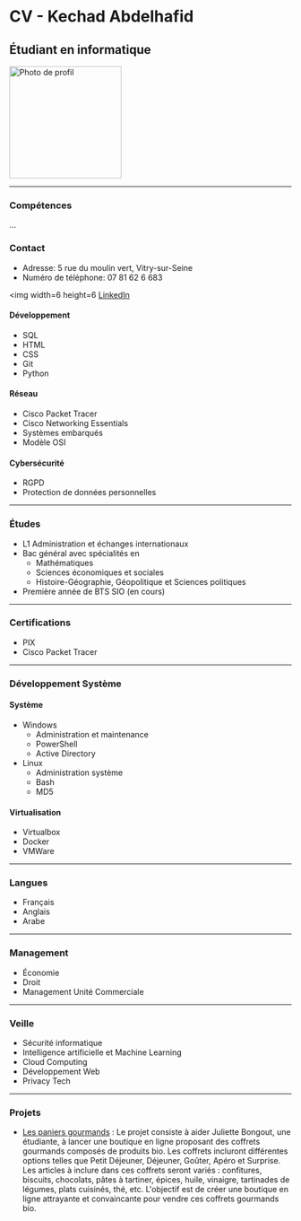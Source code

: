 # CV - Kechad Abdelhafid
## Étudiant en informatique

<a href="https://media.licdn.com/dms/image/D4E03AQHT016nl1YYHg/profile-displayphoto-shrink_800_800/0/1701427469355?e=1706745600&v=beta&t=2vlp0MxgkUuaM6miNGcUeOJxX8fB2T6A3syI9bE-xWE">
  <img src="https://media.licdn.com/dms/image/D4E03AQHT016nl1YYHg/profile-displayphoto-shrink_800_800/0/1701427469355?e=1706745600&v=beta&t=2vlp0MxgkUuaM6miNGcUeOJxX8fB2T6A3syI9bE-xWE" alt="Photo de profil" style="width:200px; height:200px;">
</a>

---

### Compétences

...

### Contact

- Adresse: 5 rue du moulin vert, Vitry-sur-Seine
- Numéro de téléphone: 07 81 62 6 683

<img width=6 height=6 [LinkedIn](https://www.linkedin.com/in/abdelhafid-kechad-b957b9220/)

#### Développement

- SQL
- HTML
- CSS
- Git
- Python

#### Réseau

- Cisco Packet Tracer
- Cisco Networking Essentials
- Systèmes embarqués
- Modèle OSI

#### Cybersécurité

- RGPD 
- Protection de données personnelles

---

### Études

- L1 Administration et échanges internationaux
- Bac général avec spécialités en
  - Mathématiques
  - Sciences économiques et sociales
  - Histoire-Géographie, Géopolitique et Sciences politiques
- Première année de BTS SIO (en cours)

---

### Certifications

- PIX
- Cisco Packet Tracer

---

### Développement Système

#### Système

- Windows
  - Administration et maintenance
  - PowerShell
  - Active Directory
- Linux
  - Administration système
  - Bash
  - MD5

#### Virtualisation

- Virtualbox
- Docker
- VMWare

---

### Langues

- Français
- Anglais
- Arabe

---

### Management

- Économie
- Droit
- Management Unité Commerciale

---

### Veille

- Sécurité informatique
- Intelligence artificielle et Machine Learning
- Cloud Computing
- Développement Web
- Privacy Tech

---

### Projets

- [Les paniers gourmands](https://multi-taches.github.io/SIO1_GRP1_LPG/a_LPG1/) :
Le projet consiste à aider Juliette Bongout, une étudiante, à lancer une boutique en ligne proposant des coffrets gourmands composés de produits bio. Les coffrets incluront différentes options telles que Petit Déjeuner, Déjeuner, Goûter, Apéro et Surprise. Les articles à inclure dans ces coffrets seront variés : confitures, biscuits, chocolats, pâtes à tartiner, épices, huile, vinaigre, tartinades de légumes, plats cuisinés, thé, etc. L'objectif est de créer une boutique en ligne attrayante et convaincante pour vendre ces coffrets gourmands bio.
